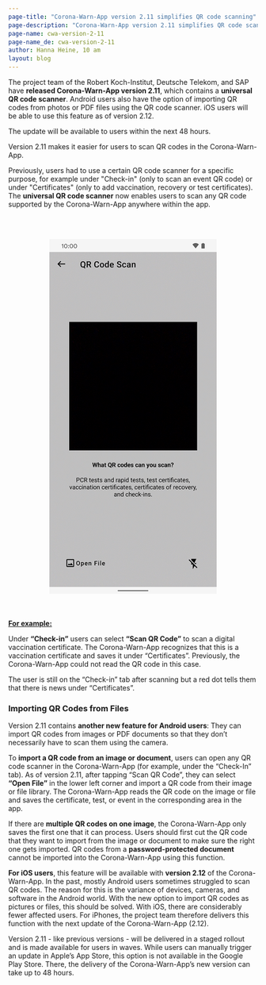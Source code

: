 ```yaml
---
page-title: "Corona-Warn-App version 2.11 simplifies QR code scanning"
page-description: "Corona-Warn-App version 2.11 simplifies QR code scanning"
page-name: cwa-version-2-11
page-name_de: cwa-version-2-11
author: Hanna Heine, 10 am
layout: blog
---
```


The project team of the Robert Koch-Institut, Deutsche Telekom, and SAP have **released Corona-Warn-App version 2.11**, which contains a **universal QR code scanner**. Android users also have the option of importing QR codes from photos or PDF files using the QR code scanner. iOS users will be able to use this feature as of version 2.12.

The update will be available to users within the next 48 hours.



<!-- overview -->

Version 2.11 makes it easier for users to scan QR codes in the Corona-Warn-App.

Previously, users had to use a certain QR code scanner for a specific purpose, for example under "Check-in" (only to scan an event QR code) or under "Certificates" (only to add vaccination, recovery or test certificates). The **universal QR code scanner** now enables users to scan any QR code supported by the Corona-Warn-App anywhere within the app. 

 
<br></br>
<center> <img src="./qr-code-scanner-en.png" title="universal QR Code Scanner" style="align: center"> </center>
<br></br>

<u>**For example:**</u>

Under **“Check-in”** users can select **“Scan QR Code”** to scan a digital vaccination certificate. The Corona-Warn-App recognizes that this is a vaccination certificate and saves it under “Certificates”. Previously, the Corona-Warn-App could not read the QR code in this case. 

The user is still on the “Check-in” tab after scanning but a red dot tells them that there is news under “Certificates”.


### Importing QR Codes from Files

Version 2.11 contains **another new feature for Android users**: They can import QR codes from images or PDF documents so that they don’t necessarily have to scan them using the camera. 

To **import a QR code from an image or document**, users can open any QR code scanner in the Corona-Warn-App (for example, under the “Check-In” tab). As of version 2.11, after tapping “Scan QR Code”, they can select **“Open File”** in the lower left corner and import a QR code from their image or file library. The Corona-Warn-App reads the QR code on the image or file and saves the certificate, test, or event in the corresponding area in the app.

If there are **multiple QR codes on one image**, the Corona-Warn-App only saves the first one that it can process. Users should first cut the QR code that they want to import from the image or document to make sure the right one gets imported. QR codes from a **password-protected document** cannot be imported into the Corona-Warn-App using this function. 

**For iOS users**, this feature will be available with **version 2.12** of the Corona-Warn-App. In the past, mostly Android users sometimes struggled to scan QR codes. The reason for this is the variance of devices, cameras, and software in the Android world. With the new option to import QR codes as pictures or files, this should be solved. With iOS, there are considerably fewer affected users. For iPhones, the project team therefore delivers this function with the next update of the Corona-Warn-App (2.12).

Version 2.11 - like previous versions - will be delivered in a staged rollout and is made available for users in waves. While users can manually trigger an update in Apple’s App Store, this option is not available in the Google Play Store. There, the delivery of the Corona-Warn-App’s new version can take up to 48 hours.
